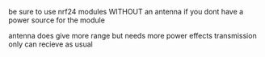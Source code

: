 be sure to use nrf24 modules WITHOUT an antenna if you dont have a power source for the module


antenna does give more range but needs more power
effects transmission only
can recieve as usual
